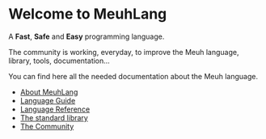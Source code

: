 # Welcome to MeuhLang

A **Fast**, **Safe** and **Easy** programming language.

The community is working, everyday, to improve the Meuh language, library, tools, documentation...  

You can find here all the needed documentation about the Meuh language.

* [About MeuhLang](about/)
* [Language Guide](guide/)
* [Language Reference](reference/)
* [The standard library](stdlib/)
* [The Community](community/)
